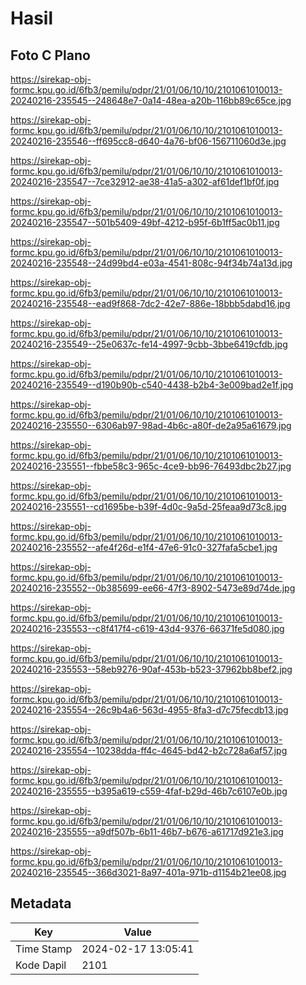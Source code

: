 # Hasil

## Foto C Plano

https://sirekap-obj-formc.kpu.go.id/6fb3/pemilu/pdpr/21/01/06/10/10/2101061010013-20240216-235545--248648e7-0a14-48ea-a20b-116bb89c65ce.jpg

https://sirekap-obj-formc.kpu.go.id/6fb3/pemilu/pdpr/21/01/06/10/10/2101061010013-20240216-235546--ff695cc8-d640-4a76-bf06-156711060d3e.jpg

https://sirekap-obj-formc.kpu.go.id/6fb3/pemilu/pdpr/21/01/06/10/10/2101061010013-20240216-235547--7ce32912-ae38-41a5-a302-af61def1bf0f.jpg

https://sirekap-obj-formc.kpu.go.id/6fb3/pemilu/pdpr/21/01/06/10/10/2101061010013-20240216-235547--501b5409-49bf-4212-b95f-6b1ff5ac0b11.jpg

https://sirekap-obj-formc.kpu.go.id/6fb3/pemilu/pdpr/21/01/06/10/10/2101061010013-20240216-235548--24d99bd4-e03a-4541-808c-94f34b74a13d.jpg

https://sirekap-obj-formc.kpu.go.id/6fb3/pemilu/pdpr/21/01/06/10/10/2101061010013-20240216-235548--ead9f868-7dc2-42e7-886e-18bbb5dabd16.jpg

https://sirekap-obj-formc.kpu.go.id/6fb3/pemilu/pdpr/21/01/06/10/10/2101061010013-20240216-235549--25e0637c-fe14-4997-9cbb-3bbe6419cfdb.jpg

https://sirekap-obj-formc.kpu.go.id/6fb3/pemilu/pdpr/21/01/06/10/10/2101061010013-20240216-235549--d190b90b-c540-4438-b2b4-3e009bad2e1f.jpg

https://sirekap-obj-formc.kpu.go.id/6fb3/pemilu/pdpr/21/01/06/10/10/2101061010013-20240216-235550--6306ab97-98ad-4b6c-a80f-de2a95a61679.jpg

https://sirekap-obj-formc.kpu.go.id/6fb3/pemilu/pdpr/21/01/06/10/10/2101061010013-20240216-235551--fbbe58c3-965c-4ce9-bb96-76493dbc2b27.jpg

https://sirekap-obj-formc.kpu.go.id/6fb3/pemilu/pdpr/21/01/06/10/10/2101061010013-20240216-235551--cd1695be-b39f-4d0c-9a5d-25feaa9d73c8.jpg

https://sirekap-obj-formc.kpu.go.id/6fb3/pemilu/pdpr/21/01/06/10/10/2101061010013-20240216-235552--afe4f26d-e1f4-47e6-91c0-327fafa5cbe1.jpg

https://sirekap-obj-formc.kpu.go.id/6fb3/pemilu/pdpr/21/01/06/10/10/2101061010013-20240216-235552--0b385699-ee66-47f3-8902-5473e89d74de.jpg

https://sirekap-obj-formc.kpu.go.id/6fb3/pemilu/pdpr/21/01/06/10/10/2101061010013-20240216-235553--c8f417f4-c619-43d4-9376-66371fe5d080.jpg

https://sirekap-obj-formc.kpu.go.id/6fb3/pemilu/pdpr/21/01/06/10/10/2101061010013-20240216-235553--58eb9276-90af-453b-b523-37962bb8bef2.jpg

https://sirekap-obj-formc.kpu.go.id/6fb3/pemilu/pdpr/21/01/06/10/10/2101061010013-20240216-235554--26c9b4a6-563d-4955-8fa3-d7c75fecdb13.jpg

https://sirekap-obj-formc.kpu.go.id/6fb3/pemilu/pdpr/21/01/06/10/10/2101061010013-20240216-235554--10238dda-ff4c-4645-bd42-b2c728a6af57.jpg

https://sirekap-obj-formc.kpu.go.id/6fb3/pemilu/pdpr/21/01/06/10/10/2101061010013-20240216-235555--b395a619-c559-4faf-b29d-46b7c6107e0b.jpg

https://sirekap-obj-formc.kpu.go.id/6fb3/pemilu/pdpr/21/01/06/10/10/2101061010013-20240216-235555--a9df507b-6b11-46b7-b676-a61717d921e3.jpg

https://sirekap-obj-formc.kpu.go.id/6fb3/pemilu/pdpr/21/01/06/10/10/2101061010013-20240216-235545--366d3021-8a97-401a-971b-d1154b21ee08.jpg


## Metadata

| Key        | Value               |
| ---------- | ------------------- |
| Time Stamp | 2024-02-17 13:05:41 |
| Kode Dapil | 2101                |



